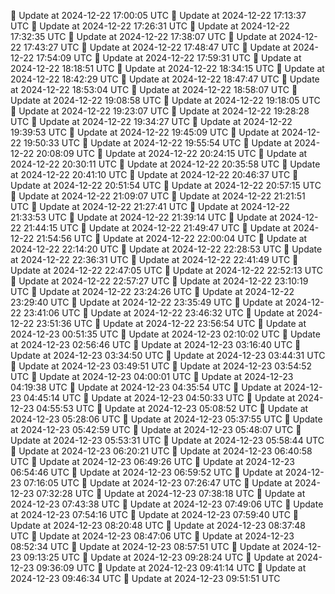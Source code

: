🔄 Update at 2024-12-22 17:00:05 UTC
🔄 Update at 2024-12-22 17:13:37 UTC
🔄 Update at 2024-12-22 17:26:31 UTC
🔄 Update at 2024-12-22 17:32:35 UTC
🔄 Update at 2024-12-22 17:38:07 UTC
🔄 Update at 2024-12-22 17:43:27 UTC
🔄 Update at 2024-12-22 17:48:47 UTC
🔄 Update at 2024-12-22 17:54:09 UTC
🔄 Update at 2024-12-22 17:59:31 UTC
🔄 Update at 2024-12-22 18:18:51 UTC
🔄 Update at 2024-12-22 18:34:15 UTC
🔄 Update at 2024-12-22 18:42:29 UTC
🔄 Update at 2024-12-22 18:47:47 UTC
🔄 Update at 2024-12-22 18:53:04 UTC
🔄 Update at 2024-12-22 18:58:07 UTC
🔄 Update at 2024-12-22 19:08:58 UTC
🔄 Update at 2024-12-22 19:18:05 UTC
🔄 Update at 2024-12-22 19:23:07 UTC
🔄 Update at 2024-12-22 19:28:28 UTC
🔄 Update at 2024-12-22 19:34:27 UTC
🔄 Update at 2024-12-22 19:39:53 UTC
🔄 Update at 2024-12-22 19:45:09 UTC
🔄 Update at 2024-12-22 19:50:33 UTC
🔄 Update at 2024-12-22 19:55:54 UTC
🔄 Update at 2024-12-22 20:08:09 UTC
🔄 Update at 2024-12-22 20:24:15 UTC
🔄 Update at 2024-12-22 20:30:11 UTC
🔄 Update at 2024-12-22 20:35:58 UTC
🔄 Update at 2024-12-22 20:41:10 UTC
🔄 Update at 2024-12-22 20:46:37 UTC
🔄 Update at 2024-12-22 20:51:54 UTC
🔄 Update at 2024-12-22 20:57:15 UTC
🔄 Update at 2024-12-22 21:09:07 UTC
🔄 Update at 2024-12-22 21:21:51 UTC
🔄 Update at 2024-12-22 21:27:41 UTC
🔄 Update at 2024-12-22 21:33:53 UTC
🔄 Update at 2024-12-22 21:39:14 UTC
🔄 Update at 2024-12-22 21:44:15 UTC
🔄 Update at 2024-12-22 21:49:47 UTC
🔄 Update at 2024-12-22 21:54:56 UTC
🔄 Update at 2024-12-22 22:00:04 UTC
🔄 Update at 2024-12-22 22:14:20 UTC
🔄 Update at 2024-12-22 22:28:53 UTC
🔄 Update at 2024-12-22 22:36:31 UTC
🔄 Update at 2024-12-22 22:41:49 UTC
🔄 Update at 2024-12-22 22:47:05 UTC
🔄 Update at 2024-12-22 22:52:13 UTC
🔄 Update at 2024-12-22 22:57:27 UTC
🔄 Update at 2024-12-22 23:10:19 UTC
🔄 Update at 2024-12-22 23:24:26 UTC
🔄 Update at 2024-12-22 23:29:40 UTC
🔄 Update at 2024-12-22 23:35:49 UTC
🔄 Update at 2024-12-22 23:41:06 UTC
🔄 Update at 2024-12-22 23:46:32 UTC
🔄 Update at 2024-12-22 23:51:36 UTC
🔄 Update at 2024-12-22 23:56:54 UTC
🔄 Update at 2024-12-23 00:51:35 UTC
🔄 Update at 2024-12-23 02:10:02 UTC
🔄 Update at 2024-12-23 02:56:46 UTC
🔄 Update at 2024-12-23 03:16:40 UTC
🔄 Update at 2024-12-23 03:34:50 UTC
🔄 Update at 2024-12-23 03:44:31 UTC
🔄 Update at 2024-12-23 03:49:51 UTC
🔄 Update at 2024-12-23 03:54:52 UTC
🔄 Update at 2024-12-23 04:00:01 UTC
🔄 Update at 2024-12-23 04:19:38 UTC
🔄 Update at 2024-12-23 04:35:54 UTC
🔄 Update at 2024-12-23 04:45:14 UTC
🔄 Update at 2024-12-23 04:50:33 UTC
🔄 Update at 2024-12-23 04:55:53 UTC
🔄 Update at 2024-12-23 05:08:52 UTC
🔄 Update at 2024-12-23 05:28:06 UTC
🔄 Update at 2024-12-23 05:37:55 UTC
🔄 Update at 2024-12-23 05:42:59 UTC
🔄 Update at 2024-12-23 05:48:07 UTC
🔄 Update at 2024-12-23 05:53:31 UTC
🔄 Update at 2024-12-23 05:58:44 UTC
🔄 Update at 2024-12-23 06:20:21 UTC
🔄 Update at 2024-12-23 06:40:58 UTC
🔄 Update at 2024-12-23 06:49:26 UTC
🔄 Update at 2024-12-23 06:54:46 UTC
🔄 Update at 2024-12-23 06:59:52 UTC
🔄 Update at 2024-12-23 07:16:05 UTC
🔄 Update at 2024-12-23 07:26:47 UTC
🔄 Update at 2024-12-23 07:32:28 UTC
🔄 Update at 2024-12-23 07:38:18 UTC
🔄 Update at 2024-12-23 07:43:38 UTC
🔄 Update at 2024-12-23 07:49:06 UTC
🔄 Update at 2024-12-23 07:54:16 UTC
🔄 Update at 2024-12-23 07:59:40 UTC
🔄 Update at 2024-12-23 08:20:48 UTC
🔄 Update at 2024-12-23 08:37:48 UTC
🔄 Update at 2024-12-23 08:47:06 UTC
🔄 Update at 2024-12-23 08:52:34 UTC
🔄 Update at 2024-12-23 08:57:51 UTC
🔄 Update at 2024-12-23 09:13:25 UTC
🔄 Update at 2024-12-23 09:28:24 UTC
🔄 Update at 2024-12-23 09:36:09 UTC
🔄 Update at 2024-12-23 09:41:14 UTC
🔄 Update at 2024-12-23 09:46:34 UTC
🔄 Update at 2024-12-23 09:51:51 UTC
